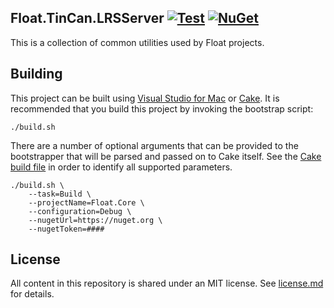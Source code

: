 ## Float.TinCan.LRSServer [![Test](https://github.com/gowithfloat/Float.TinCan.LRSServer/actions/workflows/test.yml/badge.svg)](https://github.com/gowithfloat/Float.TinCan.LRSServer/actions/workflows/test.yml) [![NuGet](https://img.shields.io/nuget/v/Float.TinCan.LRSServer)](https://www.nuget.org/packages/Float.TinCan.LRSServer/)

This is a collection of common utilities used by Float projects.

## Building

This project can be built using [Visual Studio for Mac](https://visualstudio.microsoft.com/vs/mac/) or [Cake](https://cakebuild.net/). It is recommended that you build this project by invoking the bootstrap script:

    ./build.sh

There are a number of optional arguments that can be provided to the bootstrapper that will be parsed and passed on to Cake itself. See the [Cake build file](./build.cake) in order to identify all supported parameters.

    ./build.sh \
        --task=Build \
        --projectName=Float.Core \
        --configuration=Debug \
        --nugetUrl=https://nuget.org \
        --nugetToken=####

## License

All content in this repository is shared under an MIT license. See [license.md](./license.md) for details.
